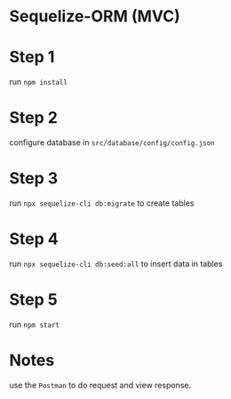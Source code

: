 # Sequelize-ORM (MVC)

# Step 1
run `npm install`

# Step 2
configure database in `src/database/config/config.json`

# Step 3
run `npx sequelize-cli db:migrate` to create tables

# Step 4
run `npx sequelize-cli db:seed:all` to insert data in tables

# Step 5
run `npm start`

# Notes
use the `Postman` to do request and view response.
